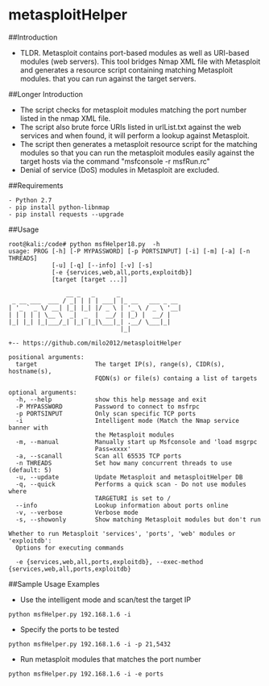 metasploitHelper  
================  
##Introduction

- TLDR. Metasploit contains port-based modules as well as URI-based modules (web servers). This tool bridges Nmap XML file with Metasploit and generates a resource script containing matching Metasploit modules. that you can run against the target servers.

##Longer Introduction
- The script checks for metasploit modules matching the port number listed in the nmap XML file.  
- The script also brute force  URIs listed in urlList.txt against the web services and when found, it will perform a lookup against Metasploit.
- The script then generates a metasploit resource script for the matching modules so that you can run the metasploit modules easily against the target hosts via the command "msfconsole -r msfRun.rc"  
- Denial of service (DoS) modules in Metasploit are excluded.
  
##Requirements
```
- Python 2.7
- pip install python-libnmap  
- pip install requests --upgrade  
```  
  
##Usage  
```
root@kali:/code# python msfHelper18.py  -h
usage: PROG [-h] [-P MYPASSWORD] [-p PORTSINPUT] [-i] [-m] [-a] [-n THREADS]
            [-u] [-q] [--info] [-v] [-s]
            [-e {services,web,all,ports,exploitdb}]
            [target [target ...]]

                __ _   _      _                 
 _ __ ___  ___ / _| | | | ___| |_ __   ___ _ __ 
| '_ ` _ \/ __| |_| |_| |/ _ \ | '_ \ / _ \ '__|
| | | | | \__ \  _|  _  |  __/ | |_) |  __/ |   
|_| |_| |_|___/_| |_| |_|\___|_| .__/ \___|_|   
                               |_|              

+-- https://github.com/milo2012/metasploitHelper

positional arguments:
  target                The target IP(s), range(s), CIDR(s), hostname(s),
                        FQDN(s) or file(s) containg a list of targets

optional arguments:
  -h, --help            show this help message and exit
  -P MYPASSWORD         Password to connect to msfrpc
  -p PORTSINPUT         Only scan specific TCP ports
  -i                    Intelligent mode (Match the Nmap service banner with
                        the Metasploit modules
  -m, --manual          Manually start up Msfconsole and 'load msgrpc
                        Pass=xxxx'
  -a, --scanall         Scan all 65535 TCP ports
  -n THREADS            Set how many concurrent threads to use (default: 5)
  -u, --update          Update Metasploit and metasploitHelper DB
  -q, --quick           Performs a quick scan - Do not use modules where
                        TARGETURI is set to /
  --info                Lookup information about ports online
  -v, --verbose         Verbose mode
  -s, --showonly        Show matching Metasploit modules but don't run

Whether to run Metasploit 'services', 'ports', 'web' modules or 'exploitdb':
  Options for executing commands

  -e {services,web,all,ports,exploitdb}, --exec-method {services,web,all,ports,exploitdb}

```  
     
##Sample Usage Examples
- Use the intelligent mode and scan/test the target IP
```  
python msfHelper.py 192.168.1.6 -i
```    
- Specify the ports to be tested
```  
python msfHelper.py 192.168.1.6 -i -p 21,5432  
```    
- Run metasploit modules that matches the port number   
```  
python msfHelper.py 192.168.1.6 -i -e ports
